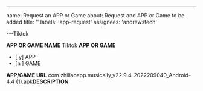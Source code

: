 ---
name: Request an APP or Game
about: Request and APP or Game to be added
title: ''
labels: 'app-request'
assignees: 'andrewstech'

---Tiktok

**APP OR GAME NAME**
Tiktok
**APP OR GAME**

- [ y] APP
- [n ] GAME

**APP/GAME URL**
com.zhiliaoapp.musically_v22.9.4-2022209040_Android-4.4 (1).apk**DESCRIPTION**

